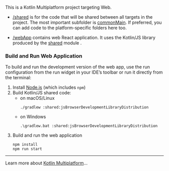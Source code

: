 This is a Kotlin Multiplatform project targeting Web.

* [/shared](./shared/src) is for the code that will be shared between all targets in the project.
  The most important subfolder is [commonMain](./shared/src/commonMain/kotlin). If preferred, you
  can add code to the platform-specific folders here too.

* [/webApp](./webApp) contains web React application. It uses the Kotlin/JS library produced
  by the [shared](./shared) module .

### Build and Run Web Application

To build and run the development version of the web app, use the run configuration from the run widget
in your IDE’s toolbar or run it directly from the terminal:
1. Install [Node.js](https://nodejs.org/en/download) (which includes `npm`)
2. Build Kotlin/JS shared code:
   - on macOS/Linux
     ```shell
     ./gradlew :shared:jsBrowserDevelopmentLibraryDistribution
     ```
   - on Windows
     ```shell
     .\gradlew.bat :shared:jsBrowserDevelopmentLibraryDistribution
     ```
3. Build and run the web application
   ```shell
   npm install
   npm run start
   ```

---

Learn more about [Kotlin Multiplatform](https://www.jetbrains.com/help/kotlin-multiplatform-dev/get-started.html)…
